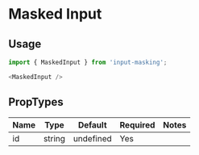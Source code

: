 # Masked Input
<!-- STORY -->

<!-- TODO: Add details -->
## Usage
```javascript
import { MaskedInput } from 'input-masking';

<MaskedInput />
```

## PropTypes

| Name      | Type               | Default   | Required | Notes |
| --------- | ------------------ | --------- | -------- | ----- |
| id  | string               | undefined | Yes      |
